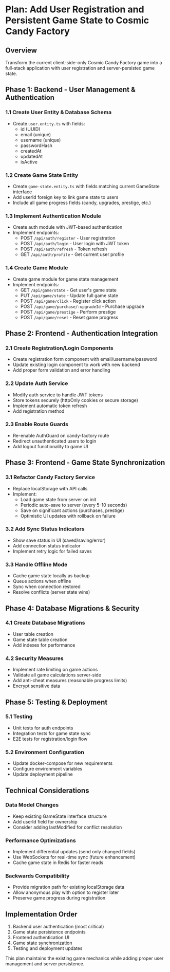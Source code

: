 # Plan: Add User Registration and Persistent Game State to Cosmic Candy Factory

## Overview
Transform the current client-side-only Cosmic Candy Factory game into a full-stack application with user registration and server-persisted game state.

## Phase 1: Backend - User Management & Authentication

### 1.1 Create User Entity & Database Schema
- Create `user.entity.ts` with fields:
  - id (UUID)
  - email (unique)
  - username (unique)
  - passwordHash
  - createdAt
  - updatedAt
  - isActive

### 1.2 Create Game State Entity
- Create `game-state.entity.ts` with fields matching current GameState interface
- Add userId foreign key to link game state to users
- Include all game progress fields (candy, upgrades, prestige, etc.)

### 1.3 Implement Authentication Module
- Create auth module with JWT-based authentication
- Implement endpoints:
  - POST `/api/auth/register` - User registration
  - POST `/api/auth/login` - User login with JWT token
  - POST `/api/auth/refresh` - Token refresh
  - GET `/api/auth/profile` - Get current user profile

### 1.4 Create Game Module
- Create game module for game state management
- Implement endpoints:
  - GET `/api/game/state` - Get user's game state
  - PUT `/api/game/state` - Update full game state
  - POST `/api/game/click` - Register click action
  - POST `/api/game/purchase/:upgradeId` - Purchase upgrade
  - POST `/api/game/prestige` - Perform prestige
  - POST `/api/game/reset` - Reset game progress

## Phase 2: Frontend - Authentication Integration

### 2.1 Create Registration/Login Components
- Create registration form component with email/username/password
- Update existing login component to work with new backend
- Add proper form validation and error handling

### 2.2 Update Auth Service
- Modify auth service to handle JWT tokens
- Store tokens securely (httpOnly cookies or secure storage)
- Implement automatic token refresh
- Add registration method

### 2.3 Enable Route Guards
- Re-enable AuthGuard on candy-factory route
- Redirect unauthenticated users to login
- Add logout functionality to game UI

## Phase 3: Frontend - Game State Synchronization

### 3.1 Refactor Candy Factory Service
- Replace localStorage with API calls
- Implement:
  - Load game state from server on init
  - Periodic auto-save to server (every 5-10 seconds)
  - Save on significant actions (purchases, prestige)
  - Optimistic UI updates with rollback on failure

### 3.2 Add Sync Status Indicators
- Show save status in UI (saved/saving/error)
- Add connection status indicator
- Implement retry logic for failed saves

### 3.3 Handle Offline Mode
- Cache game state locally as backup
- Queue actions when offline
- Sync when connection restored
- Resolve conflicts (server state wins)

## Phase 4: Database Migrations & Security

### 4.1 Create Database Migrations
- User table creation
- Game state table creation
- Add indexes for performance

### 4.2 Security Measures
- Implement rate limiting on game actions
- Validate all game calculations server-side
- Add anti-cheat measures (reasonable progress limits)
- Encrypt sensitive data

## Phase 5: Testing & Deployment

### 5.1 Testing
- Unit tests for auth endpoints
- Integration tests for game state sync
- E2E tests for registration/login flow

### 5.2 Environment Configuration
- Update docker-compose for new requirements
- Configure environment variables
- Update deployment pipeline

## Technical Considerations

### Data Model Changes
- Keep existing GameState interface structure
- Add userId field for ownership
- Consider adding lastModified for conflict resolution

### Performance Optimizations
- Implement differential updates (send only changed fields)
- Use WebSockets for real-time sync (future enhancement)
- Cache game state in Redis for faster reads

### Backwards Compatibility
- Provide migration path for existing localStorage data
- Allow anonymous play with option to register later
- Preserve game progress during registration

## Implementation Order
1. Backend user authentication (most critical)
2. Game state persistence endpoints
3. Frontend authentication UI
4. Game state synchronization
5. Testing and deployment updates

This plan maintains the existing game mechanics while adding proper user management and server persistence.